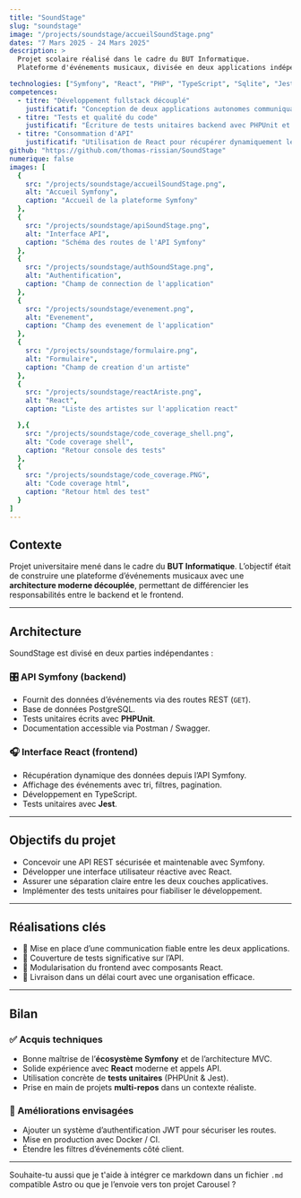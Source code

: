 ```yaml
---
title: "SoundStage"
slug: "soundstage"
image: "/projects/soundstage/accueilSoundStage.png"
dates: "7 Mars 2025 - 24 Mars 2025"
description: >
  Projet scolaire réalisé dans le cadre du BUT Informatique.
  Plateforme d'événements musicaux, divisée en deux applications indépendantes : une API en Symfony, et une interface utilisateur en React.

technologies: ["Symfony", "React", "PHP", "TypeScript", "Sqlite", "Jest"]
competences:
  - titre: "Développement fullstack découplé"
    justificatif: "Conception de deux applications autonomes communiquant via une API REST sécurisée."
  - titre: "Tests et qualité du code"
    justificatif: "Écriture de tests unitaires backend avec PHPUnit et Jest côté frontend."
  - titre: "Consommation d'API"
    justificatif: "Utilisation de React pour récupérer dynamiquement les données depuis une API Symfony."
github: "https://github.com/thomas-rissian/SoundStage"
numerique: false
images: [
  {
    src: "/projects/soundstage/accueilSoundStage.png",
    alt: "Accueil Symfony",
    caption: "Accueil de la plateforme Symfony"
  },
  {
    src: "/projects/soundstage/apiSoundStage.png",
    alt: "Interface API",
    caption: "Schéma des routes de l'API Symfony"
  },
  {
    src: "/projects/soundstage/authSoundStage.png",
    alt: "Authentification",
    caption: "Champ de connection de l'application"
  },
  {
    src: "/projects/soundstage/evenement.png",
    alt: "Evenement",
    caption: "Champ des evenement de l'application"
  },
  {
    src: "/projects/soundstage/formulaire.png",
    alt: "Formulaire",
    caption: "Champ de creation d'un artiste"
  },
  {
    src: "/projects/soundstage/reactAriste.png",
    alt: "React",
    caption: "Liste des artistes sur l'application react"

  },{
    src: "/projects/soundstage/code_coverage_shell.png",
    alt: "Code coverage shell",
    caption: "Retour console des tests"
  },
  {
    src: "/projects/soundstage/code_coverage.PNG",
    alt: "Code coverage html",
    caption: "Retour html des test"
  }
]
---
```


## Contexte

Projet universitaire mené dans le cadre du **BUT Informatique**. L’objectif était de construire une plateforme d’événements musicaux avec une **architecture moderne découplée**, permettant de différencier les responsabilités entre le backend et le frontend.

---

## Architecture

SoundStage est divisé en deux parties indépendantes :

### 🎛️ API Symfony (backend)
- Fournit des données d’événements via des routes REST (`GET`).
- Base de données PostgreSQL.
- Tests unitaires écrits avec **PHPUnit**.
- Documentation accessible via Postman / Swagger.

### 🎧 Interface React (frontend)
- Récupération dynamique des données depuis l’API Symfony.
- Affichage des événements avec tri, filtres, pagination.
- Développement en TypeScript.
- Tests unitaires avec **Jest**.

---

## Objectifs du projet

- Concevoir une API REST sécurisée et maintenable avec Symfony.
- Développer une interface utilisateur réactive avec React.
- Assurer une séparation claire entre les deux couches applicatives.
- Implémenter des tests unitaires pour fiabiliser le développement.

---

## Réalisations clés

- 🔗 Mise en place d’une communication fiable entre les deux applications.
- 🧪 Couverture de tests significative sur l’API.
- 🧩 Modularisation du frontend avec composants React.
- 🚀 Livraison dans un délai court avec une organisation efficace.

---

## Bilan

### ✅ Acquis techniques

- Bonne maîtrise de l’**écosystème Symfony** et de l’architecture MVC.
- Solide expérience avec **React** moderne et appels API.
- Utilisation concrète de **tests unitaires** (PHPUnit & Jest).
- Prise en main de projets **multi-repos** dans un contexte réaliste.

### 🔧 Améliorations envisagées

- Ajouter un système d’authentification JWT pour sécuriser les routes.
- Mise en production avec Docker / CI.
- Étendre les filtres d’événements côté client.
---

Souhaite-tu aussi que je t'aide à intégrer ce markdown dans un fichier `.md` compatible Astro ou que je l’envoie vers ton projet Carousel ?
